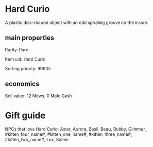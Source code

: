 # Hard Curio

A plastic disk-shaped object with an odd spiraling groove on the inside.

## main properties

Rarity: Rare

Item uid: Hard Curio

Sorting priority: 99905

## economics

Sell value: 12 Mews, 0 Mole Cash

# Gift guide

NPCs that love Hard Curio: Aster, Aurora, Basil, Beau, Bubby, Glimmer, #kitten_four_name#, #kitten_one_name#, #kitten_three_name#, #kitten_two_name#, Lux, Salem